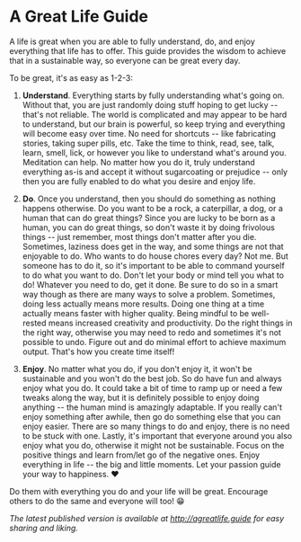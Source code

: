 A Great Life Guide
==================

A life is great when you are able to fully understand, do, and enjoy everything that life has to offer. This guide
provides the wisdom to achieve that in a sustainable way, so everyone can be great every day.

To be great, it's as easy as 1-2-3:

1. **Understand**. Everything starts by fully understanding what's going on. Without that, you are just randomly doing
   stuff hoping to get lucky -- that's not reliable. The world is complicated and may appear to be hard to understand,
   but our brain is powerful, so keep trying and everything will become easy over time. No need for shortcuts -- like
   fabricating stories, taking super pills, etc. Take the time to think, read, see, talk, learn, smell, lick, or however
   you like to understand what's around you. Meditation can help. No matter how you do it, truly understand everything
   as-is and accept it without sugarcoating or prejudice -- only then you are fully enabled to do what you desire and
   enjoy life.

2. **Do**. Once you understand, then you should do something as nothing happens otherwise. Do you want to be a rock, a
   caterpillar, a dog, or a human that can do great things? Since you are lucky to be born as a human, you can do great
   things, so don't waste it by doing frivolous things -- just remember, most things don't matter after you die.
   Sometimes, laziness does get in the way, and some things are not that enjoyable to do. Who wants to do house chores
   every day? Not me. But someone has to do it, so it's important to be able to command yourself to do what you want to
   do.  Don't let your body or mind tell you what to do! Whatever you need to do, get it done. Be sure to do so in a
   smart way though as there are many ways to solve a problem. Sometimes, doing less actually means more results. Doing
   one thing at a time actually means faster with higher quality. Being mindful to be well-rested means increased
   creativity and productivity. Do the right things in the right way, otherwise you may need to redo and sometimes it's
   not possible to undo. Figure out and do minimal effort to achieve maximum output. That's how you create time itself!

3. **Enjoy**. No matter what you do, if you don't enjoy it, it won't be sustainable and you won't do the best job. So
   do have fun and always enjoy what you do. It could take a bit of time to ramp up or need a few tweaks along the way,
   but it is definitely possible to enjoy doing anything -- the human mind is amazingly adaptable. If you really can't
   enjoy something after awhile, then go do something else that you can enjoy easier. There are so many things to do and
   enjoy, there is no need to be stuck with one. Lastly, it's important that everyone around you also enjoy what you do,
   otherwise it might not be sustainable. Focus on the positive things and learn from/let go of the negative ones.
   Enjoy everything in life -- the big and little moments. Let your passion guide your way to happiness. :heart:

Do them with everything you do and your life will be great. Encourage others to do the same and everyone will too! :grin:

*The latest published version is available at http://agreatlife.guide for easy sharing and liking.*
